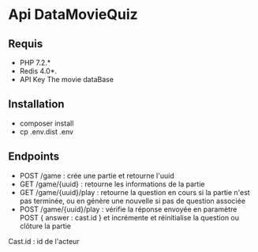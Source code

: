 # Api DataMovieQuiz

## Requis

* PHP 7.2.*
* Redis 4.0*.
* API Key The movie dataBase

## Installation

* composer install
* cp .env.dist .env

## Endpoints

* POST /game : crée une partie et retourne l'uuid
* GET /game/{uuid} : retourne les informations de la partie
* GET /game/{uuid}/play : retourne la question en cours si la partie n'est pas terminée, ou en génère une nouvelle si pas de question associée
* POST /game/{uuid}/play : vérifie la réponse envoyée en paramètre POST { answer : cast.id } et incrémente et réinitialise la question ou clôture la partie

Cast.id : id de l'acteur
